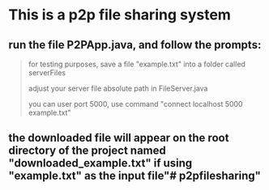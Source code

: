 # This is a p2p file sharing system

## run the file P2PApp.java, and follow the prompts:

> for testing purposes, save a file "example.txt" into a folder called serverFiles
>
> adjust your server file absolute path in FileServer.java
>
> you can user port 5000, use command "connect localhost 5000 example.txt"

## the downloaded file will appear on the root directory of the project named "downloaded_example.txt" if using "example.txt" as the input file"# p2pfilesharing" 
